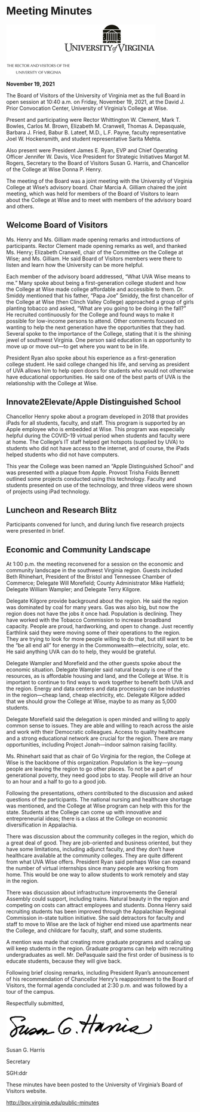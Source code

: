 <script type="application/ld+json">
{
  "@context": "http://schema.org",
  "@type": "Event",
  "name": "Board of Visitors Meeting",
  "startDate": "2021-11-19T10:40:00",
  "endDate": "2021-11-19T14:30:00",
  "location": {
    "@type": "Place",
    "name": "David J. Prior Convocation Center",
    "address": {
      "@type": "PostalAddress",
      "addressLocality": "Wise",
      "addressRegion": "VA",
      "addressCountry": "USA"
    }
  },
  "organizer": {
    "@type": "Organization",
    "name": "University of Virginia",
    "url": "http://www.virginia.edu"
  },
  "keywords": "Board of Visitors, UVA Wise, joint meeting, education, economic development",
  "description": "Joint meeting of the Board of Visitors with the University of Virginia College at Wise’s advisory board to discuss educational and economic initiatives in southwest Virginia.",
  "attendee": [
    {
      "@type": "Person",
      "name": "Whittington W. Clement",
      "jobTitle": "Rector"
    },
    {
      "@type": "Person",
      "name": "Mark T. Bowles"
    },
    {
      "@type": "Person",
      "name": "Carlos M. Brown"
    },
    {
      "@type": "Person",
      "name": "Elizabeth M. Cranwell"
    },
    {
      "@type": "Person",
      "name": "Thomas A. Depasquale"
    },
    {
      "@type": "Person",
      "name": "Barbara J. Fried"
    },
    {
      "@type": "Person",
      "name": "Babur B. Lateef"
    },
    {
      "@type": "Person",
      "name": "L.F. Payne"
    },
    {
      "@type": "Person",
      "name": "Joel W. Hockensmith",
      "jobTitle": "Faculty representative"
    },
    {
      "@type": "Person",
      "name": "Sarita Mehta",
      "jobTitle": "Student representative"
    },
    {
      "@type": "Person",
      "name": "James E. Ryan",
      "jobTitle": "President"
    },
    {
      "@type": "Person",
      "name": "Jennifer W. Davis",
      "jobTitle": "EVP and Chief Operating Officer"
    },
    {
      "@type": "Person",
      "name": "Margot M. Rogers",
      "jobTitle": "Vice President for Strategic Initiatives"
    },
    {
      "@type": "Person",
      "name": "Susan G. Harris",
      "jobTitle": "Secretary to the Board of Visitors"
    },
    {
      "@type": "Person",
      "name": "Donna P. Henry",
      "jobTitle": "Chancellor of the College at Wise"
    }
  ],
  "about": [
    {
      "@type": "EducationalOrganization",
      "name": "University of Virginia’s College at Wise",
      "description": "A public liberal arts college in Wise, Virginia, offering affordable and accessible education, particularly supporting first-generation college students."
    },
    {
      "@type": "Program",
      "name": "Innovate2Elevate",
      "description": "A technology initiative providing iPads to all students, faculty, and staff to enhance learning and connectivity, especially useful during COVID-19 virtual periods."
    }
  ],
  "url": "http://bov.virginia.edu/public-minutes"
}
</script>

# Meeting Minutes

![Image](images/d79af9c45d48ee7066f7e6569144c3bc7c872389d2a432af4db2521b5ce73487.webp)

**November 19, 2021**

The Board of Visitors of the University of Virginia met as the full Board in open session at 10:40 a.m. on Friday, November 19, 2021, at the David J. Prior Convocation Center, University of Virginia’s College at Wise.

Present and participating were Rector Whittington W. Clement, Mark T. Bowles, Carlos M. Brown, Elizabeth M. Cranwell, Thomas A. Depasquale, Barbara J. Fried, Babur B. Lateef, M.D., L.F. Payne, faculty representative Joel W. Hockensmith, and student representative Sarita Mehta.

Also present were President James E. Ryan, EVP and Chief Operating Officer Jennifer W. Davis, Vice President for Strategic Initiatives Margot M. Rogers, Secretary to the Board of Visitors Susan G. Harris, and Chancellor of the College at Wise Donna P. Henry.

The meeting of the Board was a joint meeting with the University of Virginia College at Wise’s advisory board. Chair Marcia A. Gilliam chaired the joint meeting, which was held for members of the Board of Visitors to learn about the College at Wise and to meet with members of the advisory board and others.

## Welcome Board of Visitors

Ms. Henry and Ms. Gilliam made opening remarks and introductions of participants. Rector Clement made opening remarks as well, and thanked Ms. Henry; Elizabeth Cranwell, chair of the Committee on the College at Wise; and Ms. Gilliam. He said Board of Visitors members were there to listen and learn how the University can be more helpful.

Each member of the advisory board addressed, “What UVA Wise means to me.” Many spoke about being a first-generation college student and how the College at Wise made college affordable and accessible to them. Dr. Smiddy mentioned that his father, “Papa Joe” Smiddy, the first chancellor of the College at Wise (then Clinch Valley College) approached a group of girls planting tobacco and asked, “What are you going to be doing in the fall?” He recruited continuously for the College and found ways to make it possible for low-income persons to attend. Other comments focused on wanting to help the next generation have the opportunities that they had. Several spoke to the importance of the College, stating that it is the shining jewel of southwest Virginia. One person said education is an opportunity to move up or move out—to get where you want to be in life.

President Ryan also spoke about his experience as a first-generation college student. He said college changed his life, and serving as president of UVA allows him to help open doors for students who would not otherwise have educational opportunities. He said one of the best parts of UVA is the relationship with the College at Wise.

## Innovate2Elevate/Apple Distinguished School

Chancellor Henry spoke about a program developed in 2018 that provides iPads for all students, faculty, and staff. This program is supported by an Apple employee who is embedded at Wise. This program was especially helpful during the COVID-19 virtual period when students and faculty were at home. The College’s IT staff helped get hotspots (supplied by UVA) to students who did not have access to the internet, and of course, the iPads helped students who did not have computers.

This year the College was been named an “Apple Distinguished School” and was presented with a plaque from Apple. Provost Trisha Folds Bennett outlined some projects conducted using this technology. Faculty and students presented on use of the technology, and three videos were shown of projects using iPad technology.

## Luncheon and Research Blitz

Participants convened for lunch, and during lunch five research projects were presented in brief.

## Economic and Community Landscape

At 1:00 p.m. the meeting reconvened for a session on the economic and community landscape in the southwest Virginia region. Guests included Beth Rhinehart, President of the Bristol and Tennessee Chamber of Commerce; Delegate Will Morefield; County Administrator Mike Hatfield; Delegate William Wampler; and Delegate Terry Kilgore.

Delegate Kilgore provide background about the region. He said the region was dominated by coal for many years. Gas was also big, but now the region does not have the jobs it once had. Population is declining. They have worked with the Tobacco Commission to increase broadband capacity. People are proud, hardworking, and open to change. Just recently Earthlink said they were moving some of their operations to the region. They are trying to look for more people willing to do that, but still want to be the “be all end all” for energy in the Commonwealth—electricity, solar, etc. He said anything UVA can do to help, they would be grateful.

Delegate Wampler and Morefield and the other guests spoke about the economic situation. Delegate Wampler said natural beauty is one of the resources, as is affordable housing and land, and the College at Wise. It is important to continue to find ways to work together to benefit both UVA and the region. Energy and data centers and data processing can be industries in the region—cheap land, cheap electricity, etc. Delegate Kilgore added that we should grow the College at Wise, maybe to as many as 5,000 students.

Delegate Morefield said the delegation is open minded and willing to apply common sense to issues. They are able and willing to reach across the aisle and work with their Democratic colleagues. Access to quality healthcare and a strong educational network are crucial for the region. There are many opportunities, including Project Jonah—indoor salmon raising facility.

Ms. Rhinehart said that as chair of Go Virginia for the region, the College at Wise is the backbone of this organization. Population is the key—young people are leaving the region to go other places. To not be a part of generational poverty, they need good jobs to stay. People will drive an hour to an hour and a half to go to a good job.

Following the presentations, others contributed to the discussion and asked questions of the participants. The national nursing and healthcare shortage was mentioned, and the College at Wise program can help with this for the state. Students at the College can come up with innovative and entrepreneurial ideas; there is a class at the College on economic diversification in Appalachia.

There was discussion about the community colleges in the region, which do a great deal of good. They are job-oriented and business oriented, but they have some limitations, including adjunct faculty, and they don’t have healthcare available at the community colleges. They are quite different from what UVA Wise offers. President Ryan said perhaps Wise can expand the number of virtual internships since many people are working from home. This would be one way to allow students to work remotely and stay in the region.

There was discussion about infrastructure improvements the General Assembly could support, including trains. Natural beauty in the region and competing on costs can attract employees and students. Donna Henry said recruiting students has been improved through the Appalachian Regional Commission in-state tuition initiative. She said detractors for faculty and staff to move to Wise are the lack of higher end mixed use apartments near the College, and childcare for faculty, staff, and some students.

A mention was made that creating more graduate programs and scaling up will keep students in the region. Graduate programs can help with recruiting undergraduates as well. Mr. DePasquale said the first order of business is to educate students, because they will give back.

Following brief closing remarks, including President Ryan’s announcement of his recommendation of Chancellor Henry’s reappointment to the Board of Visitors, the formal agenda concluded at 2:30 p.m. and was followed by a tour of the campus.

Respectfully submitted,

![Image](images/090c76ac83c8a72029d47e8ba65a787021b03ac2b8ce160752a4efbb85b4e40c.webp)

Susan G. Harris

Secretary

SGH:ddr

These minutes have been posted to the University of Virginia’s Board of Visitors website.

<http://bov.virginia.edu/public-minutes>
